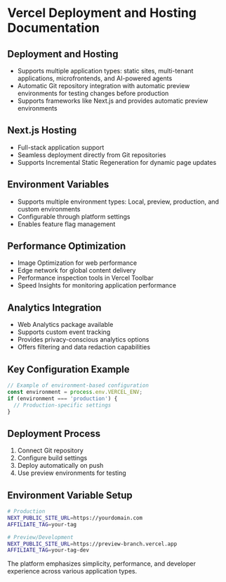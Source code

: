 # Vercel Deployment and Hosting Documentation

## Deployment and Hosting
- Supports multiple application types: static sites, multi-tenant applications, microfrontends, and AI-powered agents
- Automatic Git repository integration with automatic preview environments for testing changes before production
- Supports frameworks like Next.js and provides automatic preview environments

## Next.js Hosting
- Full-stack application support
- Seamless deployment directly from Git repositories
- Supports Incremental Static Regeneration for dynamic page updates

## Environment Variables
- Supports multiple environment types: Local, preview, production, and custom environments
- Configurable through platform settings
- Enables feature flag management

## Performance Optimization
- Image Optimization for web performance
- Edge network for global content delivery
- Performance inspection tools in Vercel Toolbar
- Speed Insights for monitoring application performance

## Analytics Integration
- Web Analytics package available
- Supports custom event tracking
- Provides privacy-conscious analytics options
- Offers filtering and data redaction capabilities

## Key Configuration Example
```javascript
// Example of environment-based configuration
const environment = process.env.VERCEL_ENV;
if (environment === 'production') {
  // Production-specific settings
}
```

## Deployment Process
1. Connect Git repository
2. Configure build settings
3. Deploy automatically on push
4. Use preview environments for testing

## Environment Variable Setup
```bash
# Production
NEXT_PUBLIC_SITE_URL=https://yourdomain.com
AFFILIATE_TAG=your-tag

# Preview/Development
NEXT_PUBLIC_SITE_URL=https://preview-branch.vercel.app
AFFILIATE_TAG=your-tag-dev
```

The platform emphasizes simplicity, performance, and developer experience across various application types.